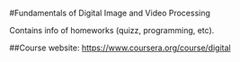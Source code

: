 #Fundamentals of Digital Image and Video Processing

Contains info of homeworks (quizz, programming, etc).

##Course website:
https://www.coursera.org/course/digital